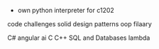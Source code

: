- own python interpreter for c1202




code challenges
solid
design patterns
oop filaary


C#
angular
ai
C
C++
SQL and Databases
lambda 